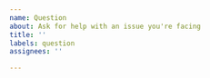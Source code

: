 ```yaml
---
name: Question
about: Ask for help with an issue you're facing
title: ''
labels: question
assignees: ''

---
```


<!--
Hello! Thanks for taking the time to ask a question.

Before creating this issue, we kindly ask that you use the search functionality
to see if anyone else has already asked this question.
Please include details such as environment, package versions, minimal examples,
and error logs, if applicable.

Feel free to join us in the #agents channel on our Discord, and ask your question
there to get quicker help from us and the community:

https://discord.com/invite/f2WsNDN9S5
-->